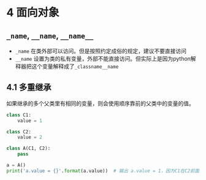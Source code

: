 # 4 面向对象

## `_name`, `__name`, `__name__`

- `_name` 在类外部可以访问。但是按照约定成俗的规定，建议不要直接访问
- `__name` 设置为类的私有变量，外部不能直接访问。但实际上是因为python解释器把这个变量解释成了`_classname__name`

## 4.1 多重继承

如果继承的多个父类里有相同的变量，则会使用顺序靠前的父类中的变量的值。

```python
class C1:
    value = 1

class C2:
    value = 2

class A(C1, C2):
    pass

a = A()
print('a.value = {}'.format(a.value))  # 输出 a.value = 1，因为C1在C2前面
```
